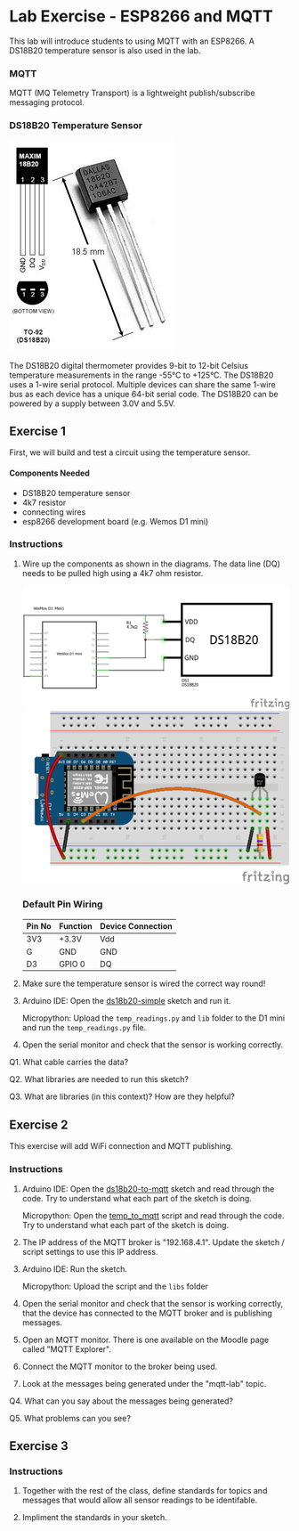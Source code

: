 # Lab Exercise - ESP8266 and MQTT

This lab will introduce students to using MQTT with an ESP8266. A DS18B20 temperature sensor is also used in the lab.

### MQTT

MQTT (MQ Telemetry Transport) is a lightweight publish/subscribe messaging protocol.


### DS18B20 Temperature Sensor

![sensor](assets/ds18b20_1.jpg)

The DS18B20 digital thermometer provides 9-bit to 12-bit Celsius temperature measurements in the range -55°C to +125°C. The DS18B20 uses a 1-wire serial protocol. Multiple devices can share the same 1-wire bus as each device has a unique 64-bit serial code. The DS18B20 can be powered by a supply between 3.0V and 5.5V.



## Exercise 1

First, we will build and test a circuit using the temperature sensor.

#### Components Needed
* DS18B20 temperature sensor
* 4k7 resistor
* connecting wires
* esp8266 development board (e.g. Wemos D1 mini)

### Instructions

1. Wire up the components as shown in the diagrams. The data line (DQ) needs to be pulled high using a 4k7 ohm resistor.
   
   ![circuit diagram](assets/esp8266-ds18b20-temp-sensor-circuit-diagram_schem.png)
   <br />
   ![breadboard diagram](assets/esp8266-ds18b20-temp-sensor-circuit-diagram_bb.png)

   ### Default Pin Wiring

    | Pin No | Function | Device Connection |
    | --- | --- | --- |
    | 3V3 | +3.3V | Vdd |
    | G | GND | GND |
    | D3 | GPIO 0 | DQ |

2. Make sure the temperature sensor is wired the correct way round!

3. Arduino IDE: Open the [ds18b20-simple](arduino/ds18b20-simple/ds18b20-simple.ino) sketch and run it.

   Micropython: Upload the `temp_readings.py` and `lib` folder to the D1 mini and run the `temp_readings.py` file.

4. Open the serial monitor and check that the sensor is working correctly.

Q1. What cable carries the data?

Q2. What libraries are needed to run this sketch?

Q3. What are libraries (in this context)? How are they helpful?

## Exercise 2

This exercise will add WiFi connection and MQTT publishing.

### Instructions

1. Arduino IDE: Open the [ds18b20-to-mqtt](arduino/ds18b20-to-mqtt/ds18b20-to-mqtt.ino) sketch and read through the code. Try to understand what each part of the sketch is doing.

   Micropython: Open the [temp_to_mqtt](micropython/temp_to_mqtt.py) script and read through the code. Try to understand what each part of the sketch is doing.

2. The IP address of the MQTT broker is "192.168.4.1". Update the sketch / script settings to use this IP address.

3. Arduino IDE: Run the sketch.

    Micropython: Upload the script and the `libs` folder

4. Open the serial monitor and check that the sensor is working correctly, that the device has connected to the MQTT broker and is publishing messages.

5. Open an MQTT monitor. There is one available on the Moodle page called "MQTT Explorer".

6. Connect the MQTT monitor to the broker being used.

7. Look at the messages being generated under the "mqtt-lab" topic.

Q4. What can you say about the messages being generated?

Q5. What problems can you see?

## Exercise 3

### Instructions

1. Together with the rest of the class, define standards for topics and messages that would allow all sensor readings to be identifable.

2. Impliment the standards in your sketch.
